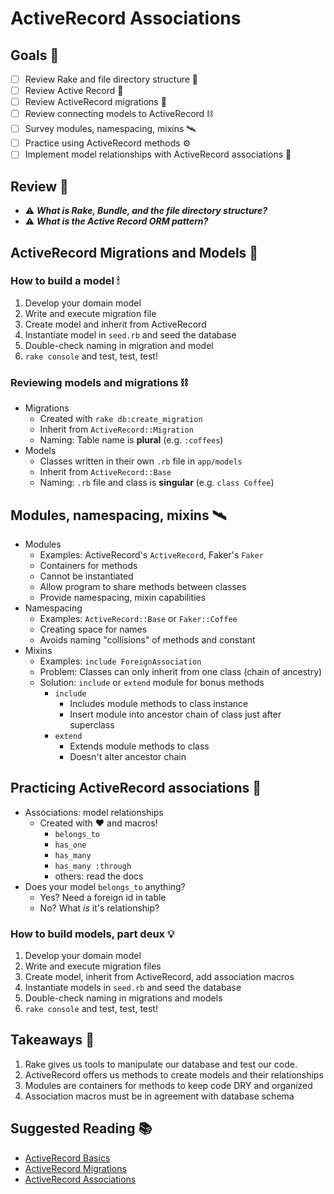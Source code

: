 # ActiveRecord Associations

## Goals 🚀

- [ ] Review Rake and file directory structure 🍱
- [ ] Review Active Record 🧩
- [ ] Review ActiveRecord migrations 🚢
- [ ] Review connecting models to ActiveRecord ⛓
- [ ] Survey modules, namespacing, mixins 🛰
- [ ] Practice using ActiveRecord methods ⚙️
- [ ] Implement model relationships with ActiveRecord associations 🔩

## Review 🍱

- ⚠️ _**What is Rake, Bundle, and the file directory structure?**_
- ⚠️ _**What is the Active Record ORM pattern?**_

## ActiveRecord Migrations and Models 🚢

### How to build a model 🕯

1. Develop your domain model
2. Write and execute migration file
3. Create model and inherit from ActiveRecord
4. Instantiate model in `seed.rb` and seed the database
5. Double-check naming in migration and model
6. `rake console` and test, test, test!

### Reviewing models and migrations ⛓

- Migrations
  - Created with `rake db:create_migration`
  - Inherit from `ActiveRecord::Migration`
  - Naming: Table name is **plural** (e.g. `:coffees`)
- Models
  - Classes written in their own `.rb` file in `app/models`
  - Inherit from `ActiveRecord::Base`
  - Naming: `.rb` file and class is **singular** (e.g. `class Coffee`)

## Modules, namespacing, mixins 🛰

- Modules
  - Examples: ActiveRecord's `ActiveRecord`, Faker's `Faker`
  - Containers for methods
  - Cannot be instantiated
  - Allow program to share methods between classes
  - Provide namespacing, mixin capabilities
- Namespacing
  - Examples: `ActiveRecord::Base` or `Faker::Coffee`
  - Creating space for names
  - Avoids naming "collisions" of methods and constant
- Mixins
  - Examples: `include ForeignAssociation`
  - Problem: Classes can only inherit from one class (chain of ancestry)
  - Solution: `include` or `extend` module for bonus methods
    - `include`
      - Includes module methods to class instance
      - Insert module into ancestor chain of class just after superclass
    - `extend`
      - Extends module methods to class
      - Doesn't alter ancestor chain

## Practicing ActiveRecord associations 🔩

- Associations: model relationships
  - Created with ♥ and macros!
    - `belongs_to`
    - `has_one`
    - `has_many`
    - `has_many :through`
    - others: read the docs
- Does your model `belongs_to` anything?
  - Yes? Need a foreign id in table
  - No? What _is_ it's relationship?

### How to build models, part deux 💡

1. Develop your domain model
2. Write and execute migration files
3. Create model, inherit from ActiveRecord, add association macros
4. Instantiate models in `seed.rb` and seed the database
5. Double-check naming in migrations and models
6. `rake console` and test, test, test!

## Takeaways 🚀

1. Rake gives us tools to manipulate our database and test our code.
2. ActiveRecord offers us methods to create models and their relationships
3. Modules are containers for methods to keep code DRY and organized
4. Association macros must be in agreement with database schema 

## Suggested Reading 📚

- [ActiveRecord Basics](https://guides.rubyonrails.org/active_record_basics.html)
- [ActiveRecord Migrations](https://guides.rubyonrails.org/active_record_migrations.html)
- [ActiveRecord Associations](https://guides.rubyonrails.org/association_basics.html)
